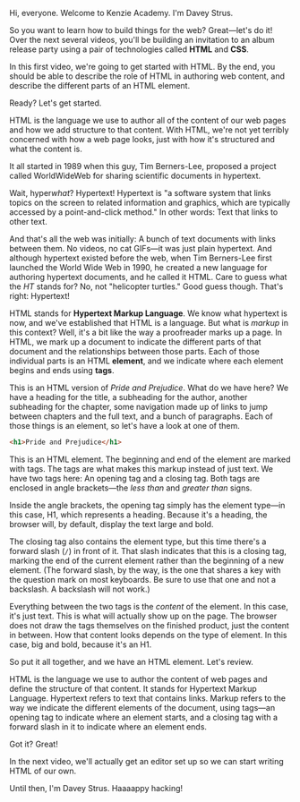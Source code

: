 Hi, everyone. Welcome to Kenzie Academy. I'm Davey Strus.

So you want to learn how to build things for the web? Great&mdash;let's do it! Over the next several videos, you'll be building an invitation to an album release party using a pair of technologies called <strong>HTML</strong> and <strong>CSS</strong>.

In this first video, we're going to get started with HTML. By the end, you should be able to describe the role of HTML in authoring web content, and describe the different parts of an HTML element.

Ready? Let's get started.

HTML is the language we use to author all of the content of our web pages and how we add structure to that content. With HTML, we're not yet terribly concerned with how a web page looks, just with how it's structured and what the content is.

It all started in 1989 when this guy, Tim Berners-Lee, proposed a project called WorldWideWeb for sharing scientific documents in hypertext.

Wait, hyper<em>what</em>? Hypertext! Hypertext is "a software system that links topics on the screen to related information and graphics, which are typically accessed by a point-and-click method." In other words: Text that links to other text.

And that's all the web was initially: A bunch of text documents with links between them. No videos, no cat GIFs&mdash;it was just plain hypertext. And although hypertext existed before the web, when Tim Berners-Lee first launched the World Wide Web in 1990, he created a new language for authoring hypertext documents, and he called it HTML. Care to guess what the <em>HT</em> stands for? No, not "helicopter turtles." Good guess though. That's right: Hypertext!

HTML stands for <strong>Hypertext Markup Language</strong>. We know what hypertext is now, and we've established that HTML is a language. But what is <em>markup</em> in this context? Well, it's a bit like the way a proofreader marks up a page. In HTML, we mark up a document to indicate the different parts of that document and the relationships between those parts. Each of those individual parts is an HTML <strong>element</strong>, and we indicate where each element begins and ends using <strong>tags</strong>.

This is an HTML version of <cite>Pride and Prejudice</cite>. What do we have here? We have a heading for the title, a subheading for the author, another subheading for the chapter, some navigation made up of links to jump between chapters and the full text, and a bunch of paragraphs. Each of those things is an element, so let's have a look at one of them.

```html
<h1>Pride and Prejudice</h1>
```

This is an HTML element. The beginning and end of the element are marked with tags. The tags are what makes this markup instead of just text. We have two tags here: An opening tag and a closing tag. Both tags are enclosed in angle brackets&mdash;the <em>less than</em> and <em>greater than</em> signs.

Inside the angle brackets, the opening tag simply has the element type&mdash;in this case, H1, which represents a heading. Because it's a heading, the browser will, by default, display the text large and bold.

The closing tag also contains the element type, but this time there's a forward slash (<code>/</code>) in front of it. That slash indicates that this is a closing tag, marking the end of the current element rather than the beginning of a new element. (The forward slash, by the way, is the one that shares a key with the question mark on most keyboards. Be sure to use that one and not a backslash. A backslash will not work.)

Everything between the two tags is the <em>content</em> of the element. In this case, it's just text. This is what will actually show up on the page. The browser does not draw the tags themselves on the finished product, just the content in between. How that content looks depends on the type of element. In this case, big and bold, because it's an H1.

So put it all together, and we have an HTML element. Let's review.

HTML is the language we use to author the content of web pages and define the structure of that content. It stands for Hypertext Markup Language. Hypertext refers to text that contains links. Markup refers to the way we indicate the different elements of the document, using tags&mdash;an opening tag to indicate where an element starts, and a closing tag with a forward slash in it to indicate where an element ends.

Got it? Great!

In the next video, we'll actually get an editor set up so we can start writing HTML of our own.

Until then, I'm Davey Strus. Haaaappy hacking!
